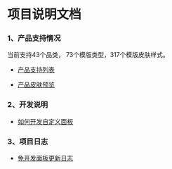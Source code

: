 # 项目说明文档

### 1、产品支持情况
当前支持43个品类， 73个模版类型，317个模版皮肤样式。

- [产品支持列表](./product.md)

- [产品皮肤预览](./product-preview.md)


### 2、开发说明

- [如何开发自定义面板](./explorer.md)


### 3、项目日志

- [免开发面板更新日志](./changeLog.md)
